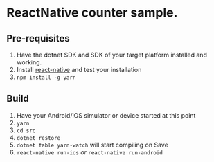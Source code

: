 # ReactNative counter sample.

## Pre-requisites
1. Have the dotnet SDK and SDK of your target platform installed and working.
1. Install [react-native](https://facebook.github.io/react-native/) and test your installation
1. `npm install -g yarn`

## Build
1. Have your Android/iOS simulator or device started at this point 
1. `yarn`
1. `cd src`
1. `dotnet restore`
1. `dotnet fable yarn-watch` will start compiling on Save
1. `react-native run-ios` *or* `react-native run-android` 
